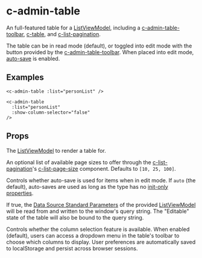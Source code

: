 # c-admin-table

<!-- MARKER:summary -->
    
An full-featured table for a [ListViewModel](/stacks/vue/layers/viewmodels.md), including a [c-admin-table-toolbar](/stacks/vue/coalesce-vue-vuetify/components/c-admin-table-toolbar.md), [c-table](/stacks/vue/coalesce-vue-vuetify/components/c-table.md), and [c-list-pagination](/stacks/vue/coalesce-vue-vuetify/components/c-list-pagination.md).

<!-- MARKER:summary-end -->

The table can be in read mode (default), or toggled into edit mode with the button provided by the [c-admin-table-toolbar](/stacks/vue/coalesce-vue-vuetify/components/c-admin-table-toolbar.md). When placed into edit mode, [auto-save](/stacks/vue/layers/viewmodels.md) is enabled.

## Examples

``` vue-html
<c-admin-table :list="personList" />
```

``` vue-html
<c-admin-table 
  :list="personList" 
  :show-column-selector="false" 
/>
```

## Props

<Prop def="list: ListViewModel" lang="ts" />

The [ListViewModel](/stacks/vue/layers/viewmodels.md) to render a table for.

<Prop def="pageSizes?: number[]" lang="ts" />

An optional list of available page sizes to offer through the [c-list-pagination](/stacks/vue/coalesce-vue-vuetify/components/c-list-pagination.md)'s [c-list-page-size](/stacks/vue/coalesce-vue-vuetify/components/c-list-page-size.md) component. Defaults to `[10, 25, 100]`.

<Prop def="autoSave?: 'auto' | boolean = 'auto'" lang="ts" />

Controls whether auto-save is used for items when in edit mode. If `auto` (the default), auto-saves are used as long as the type has no [init-only properties](/modeling/model-components/properties.md#init-only-properties).

<Prop def="queryBind?: boolean" lang="ts" />

If true, the [Data Source Standard Parameters](/modeling/model-components/data-sources.md#standard-parameters) of the provided [ListViewModel](/stacks/vue/layers/viewmodels.md) will be read from and written to the window's query string. The "Editable" state of the table will also be bound to the query string.

<Prop def="showColumnSelector?: boolean = true" lang="ts" />

Controls whether the column selection feature is available. When enabled (default), users can access a dropdown menu in the table's toolbar to choose which columns to display. User preferences are automatically saved to localStorage and persist across browser sessions.

